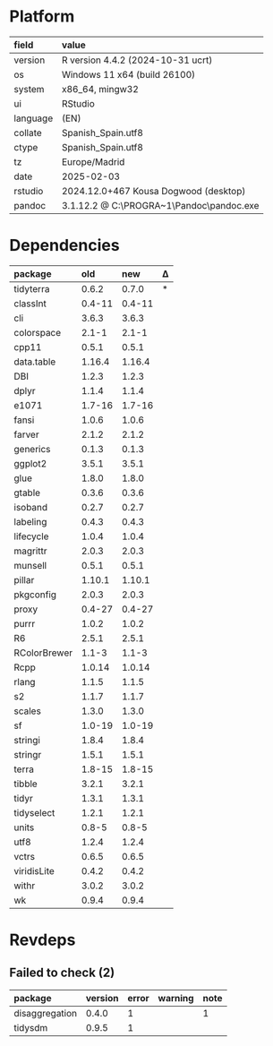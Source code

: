# Platform

|field    |value                                    |
|:--------|:----------------------------------------|
|version  |R version 4.4.2 (2024-10-31 ucrt)        |
|os       |Windows 11 x64 (build 26100)             |
|system   |x86_64, mingw32                          |
|ui       |RStudio                                  |
|language |(EN)                                     |
|collate  |Spanish_Spain.utf8                       |
|ctype    |Spanish_Spain.utf8                       |
|tz       |Europe/Madrid                            |
|date     |2025-02-03                               |
|rstudio  |2024.12.0+467 Kousa Dogwood (desktop)    |
|pandoc   |3.1.12.2 @ C:\PROGRA~1\Pandoc\pandoc.exe |

# Dependencies

|package      |old    |new    |Δ  |
|:------------|:------|:------|:--|
|tidyterra    |0.6.2  |0.7.0  |*  |
|classInt     |0.4-11 |0.4-11 |   |
|cli          |3.6.3  |3.6.3  |   |
|colorspace   |2.1-1  |2.1-1  |   |
|cpp11        |0.5.1  |0.5.1  |   |
|data.table   |1.16.4 |1.16.4 |   |
|DBI          |1.2.3  |1.2.3  |   |
|dplyr        |1.1.4  |1.1.4  |   |
|e1071        |1.7-16 |1.7-16 |   |
|fansi        |1.0.6  |1.0.6  |   |
|farver       |2.1.2  |2.1.2  |   |
|generics     |0.1.3  |0.1.3  |   |
|ggplot2      |3.5.1  |3.5.1  |   |
|glue         |1.8.0  |1.8.0  |   |
|gtable       |0.3.6  |0.3.6  |   |
|isoband      |0.2.7  |0.2.7  |   |
|labeling     |0.4.3  |0.4.3  |   |
|lifecycle    |1.0.4  |1.0.4  |   |
|magrittr     |2.0.3  |2.0.3  |   |
|munsell      |0.5.1  |0.5.1  |   |
|pillar       |1.10.1 |1.10.1 |   |
|pkgconfig    |2.0.3  |2.0.3  |   |
|proxy        |0.4-27 |0.4-27 |   |
|purrr        |1.0.2  |1.0.2  |   |
|R6           |2.5.1  |2.5.1  |   |
|RColorBrewer |1.1-3  |1.1-3  |   |
|Rcpp         |1.0.14 |1.0.14 |   |
|rlang        |1.1.5  |1.1.5  |   |
|s2           |1.1.7  |1.1.7  |   |
|scales       |1.3.0  |1.3.0  |   |
|sf           |1.0-19 |1.0-19 |   |
|stringi      |1.8.4  |1.8.4  |   |
|stringr      |1.5.1  |1.5.1  |   |
|terra        |1.8-15 |1.8-15 |   |
|tibble       |3.2.1  |3.2.1  |   |
|tidyr        |1.3.1  |1.3.1  |   |
|tidyselect   |1.2.1  |1.2.1  |   |
|units        |0.8-5  |0.8-5  |   |
|utf8         |1.2.4  |1.2.4  |   |
|vctrs        |0.6.5  |0.6.5  |   |
|viridisLite  |0.4.2  |0.4.2  |   |
|withr        |3.0.2  |3.0.2  |   |
|wk           |0.9.4  |0.9.4  |   |

# Revdeps

## Failed to check (2)

|package        |version |error |warning |note |
|:--------------|:-------|:-----|:-------|:----|
|disaggregation |0.4.0   |1     |        |1    |
|tidysdm        |0.9.5   |1     |        |     |

